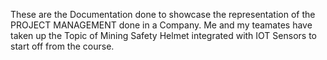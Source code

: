 These are the Documentation done to showcase the representation of the PROJECT MANAGEMENT done in a Company.
Me and my teamates have taken up the Topic of Mining Safety Helmet integrated with IOT Sensors to start off from the course.
